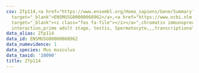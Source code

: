 ```yaml
---
csv: Zfp114,<a href="https://www.ensembl.org/Homo_sapiens/Gene/Summary?db=core;g=ENSMUSG00000068962"
  target="_blank">ENSMUSG00000068962</a>,<a href="https://www.ncbi.nlm.nih.gov/pubmed/25450459"
  target="_blank"><i class="fas fa-file"></i></a>",chromatin immunoprecipitation assay,direct
  interaction,prime adult stage, testis, Spermatocyte,,,transcriptional regulation,
data_alias: Zfp114
data_id: ENSMUSG00000068962
data_numevidence: 1
data_species: Mus musculus
data_taxid: '10090'
title: Zfp114
---
```

